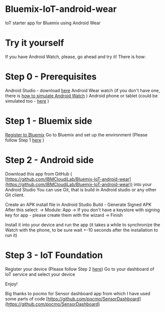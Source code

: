 # Bluemix-IoT-android-wear
IoT starter app for Bluemix using Android Wear

# Try it yourself #

If you have Android Watch, please, go ahead and try it!
There is how:

# Step 0 - Prerequisites #

Android Studio - download [here](https://developer.android.com/sdk/index.html)
Android Wear watch (if you don't have one, there is [how to simulate Android Watch](https://developer.android.com/training/wearables/apps/creating.html#SetupEmulator) )
Android phone or tablet (could be simulated too - [here](https://developer.android.com/tools/devices/index.html) )

# Step 1 - Bluemix side #
[Register to Bluemix](http://ibm.biz/BluemixCEE)
Go to Bluemix and set up the environment (Please follow Step 1 [here](http://m2m.demos.ibm.com/iotstarter.html) )

# Step 2 - Android side #
Download this app from GitHub ( [https://github.com/IBMCloudiLab/Bluemix-IoT-android-wear](https://github.com/IBMCloudiLab/Bluemix-IoT-android-wear)) into your Android Studio
You can use Git, that is build in Android studio or any other Git client.

Create an APK install file in Android Studio
Build - Generate Signed APK
After this select:
-> Module: App
-> If you don't have a keystore with signing key for app - please create them with the wizard
-> Finish

Install it into your device and run the app (it takes a while to synchronize the Watch with the phone, to be sure wait +-10 seconds after the installation to run it)

# Step 3 - IoT Foundation #
Register your device (Please follow Step 2 [here](http://m2m.demos.ibm.com/iotstarter.html))
Go to your dashboard of IoT service and select your device

Enjoy!

Big thanks to pocmo for Sensor dashboard app from which I have used some parts of code [https://github.com/pocmo/SensorDashboard](https://github.com/pocmo/SensorDashboard) 